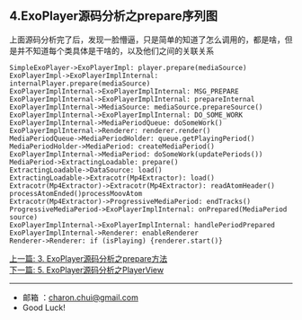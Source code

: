 4.ExoPlayer源码分析之prepare序列图    
---    


上面源码分析完了后，发现一脸懵逼，只是简单的知道了怎么调用的，都是啥，但是并不知道每个类具体是干啥的，以及他们之间的关联关系


```sequence
SimpleExoPlayer->ExoPlayerImpl: player.prepare(mediaSource)
ExoPlayerImpl->ExoPlayerImplInternal: internalPlayer.prepare(mediaSource)
ExoPlayerImplInternal->ExoPlayerImplInternal: MSG_PREPARE
ExoPlayerImplInternal->ExoPlayerImplInternal: prepareInternal
ExoPlayerImplInternal->MediaSource: mediaSource.prepareSource()
ExoPlayerImplInternal->ExoPlayerImplInternal: DO_SOME_WORK
ExoPlayerImplInternal->MediaPeriodQueue: doSomeWork()
ExoPlayerImplInternal->Renderer: renderer.render()
MediaPeriodQueue->MediaPeriodHolder: queue.getPlayingPeriod()
MediaPeriodHolder->MediaPeriod: createMediaPeriod()
ExoPlayerImplInternal->MediaPeriod: doSomeWork(updatePeriods())
MediaPeriod->ExtractingLoadable: prepare()
ExtractingLoadable->DataSource: load()
ExtractingLoadable->Extracotr(Mp4Extractor): load()
Extracotr(Mp4Extractor)->Extracotr(Mp4Extractor): readAtomHeader() processAtomEnded()processMoovAtom
Extracotr(Mp4Extractor)->ProgressiveMediaPeriod: endTracks()
ProgressiveMediaPeriod->ExoPlayerImplInternal: onPrepared(MediaPeriod source)
ExoPlayerImplInternal->ExoPlayerImplInternal: handlePeriodPrepared
ExoPlayerImplInternal->Renderer: enableRenderer
Renderer->Renderer: if (isPlaying) {renderer.start()}
```


[上一篇: 3. ExoPlayer源码分析之prepare方法](https://github.com/CharonChui/AndroidNote/blob/master/VideoDevelopment/ExoPlayer/3.%20ExoPlayer%E6%BA%90%E7%A0%81%E5%88%86%E6%9E%90%E4%B9%8Bprepare%E6%96%B9%E6%B3%95.md)       
[下一篇: 5. ExoPlayer源码分析之PlayerView](https://github.com/CharonChui/AndroidNote/blob/master/VideoDevelopment/ExoPlayer/5.%20ExoPlayer%E6%BA%90%E7%A0%81%E5%88%86%E6%9E%90%E4%B9%8BPlayerView.md)

---

- 邮箱 ：charon.chui@gmail.com  
- Good Luck! 







